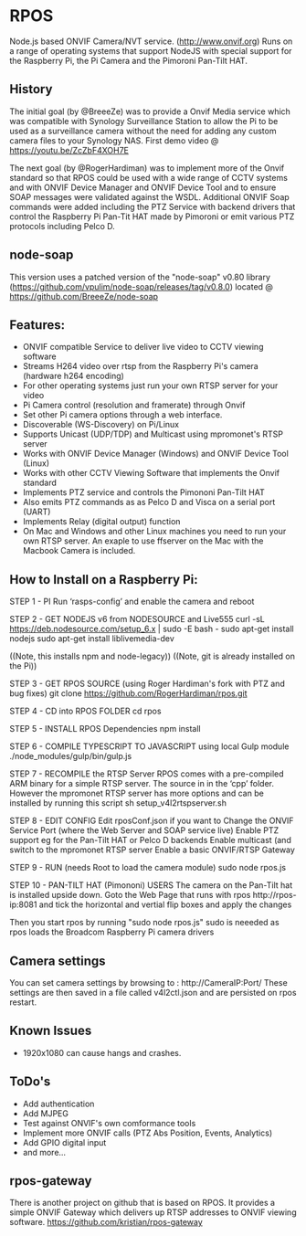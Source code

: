 # RPOS
Node.js based ONVIF Camera/NVT service. (http://www.onvif.org) 
Runs on a range of operating systems that support NodeJS with special support for the Raspberry Pi, the Pi Camera and the Pimoroni Pan-Tilt HAT.

## History
The initial goal (by @BreeeZe) was to provide a Onvif Media service which was compatible with Synology Surveillance Station to allow the Pi to be used as a surveillance camera without the need for adding any custom camera files to your Synology NAS.
First demo video @ https://youtu.be/ZcZbF4XOH7E

The next goal (by @RogerHardiman) was to implement more of the Onvif standard so that RPOS could be used with a wide range of CCTV systems and with ONVIF Device Manager and ONVIF Device Tool and to ensure SOAP messages were validated against the WSDL. Additional ONVIF Soap commands were added including the PTZ Service with backend drivers that control the Raspberry Pi Pan-Tit HAT made by Pimoroni or emit various PTZ protocols including Pelco D.

## node-soap
This version uses a patched version of the "node-soap" v0.80 library (https://github.com/vpulim/node-soap/releases/tag/v0.8.0) located @ https://github.com/BreeeZe/node-soap

## Features:
- ONVIF compatible Service to deliver live video to CCTV viewing software
- Streams H264 video over rtsp from the Raspberry Pi's camera (hardware h264 encoding)
- For other operating systems just run your own RTSP server for your video
- Pi Camera control (resolution and framerate) through Onvif 
- Set other Pi camera options through a web interface.
- Discoverable (WS-Discovery) on Pi/Linux
- Supports Unicast (UDP/TDP) and Multicast using mpromonet's RTSP server
- Works with ONVIF Device Manager (Windows) and ONVIF Device Tool (Linux)
- Works with other CCTV Viewing Software that implements the Onvif standard
- Implements PTZ service and controls the Pimononi Pan-Tilt HAT
- Also emits PTZ commands as as Pelco D and Visca on a serial port (UART)
- Implements Relay (digital output) function
- On Mac and Windows and other Linux machines you need to run your own RTSP server. An exaple to use ffserver on the Mac with the Macbook Camera is included.

## How to Install on a Raspberry Pi:

STEP 1 - PI
  Run ‘rasps-config’ and enable the camera and reboot
 
STEP 2 - GET NODEJS v6 from NODESOURCE and Live555
  curl -sL https://deb.nodesource.com/setup_6.x | sudo -E bash -
  sudo apt-get install nodejs
  sudo apt-get install liblivemedia-dev
 
  ((Note, this installs npm and node-legacy))
  ((Note, git is already installed on the Pi))


STEP 3 - GET RPOS SOURCE (using Roger Hardiman's fork with PTZ and bug fixes)
  git clone https://github.com/RogerHardiman/rpos.git

STEP 4 - CD into RPOS FOLDER
  cd rpos

STEP 5 - INSTALL RPOS Dependencies
  npm install

STEP 6 - COMPILE TYPESCRIPT TO JAVASCRIPT using local Gulp module
  ./node_modules/gulp/bin/gulp.js

STEP 7 - RECOMPILE the RTSP Server
  RPOS comes with a pre-compiled ARM binary for a simple RTSP server.
  The source in in the ‘cpp’ folder.
  However the mpromonet RTSP server has more options and can be installed by running this script
     sh setup_v4l2rtspserver.sh
 
STEP 8 - EDIT CONFIG
  Edit rposConf.json if you want to
    Change the ONVIF Service Port (where the Web Server and SOAP service live)
    Enable PTZ support eg for the Pan-Tilt HAT or Pelco D backends
    Enable multicast (and switch to the mpromonet RTSP server
    Enable a basic ONVIF/RTSP Gateway

STEP 9 - RUN (needs Root to load the camera module)
  sudo node rpos.js

STEP 10 - PAN-TILT HAT (Pimononi) USERS
  The camera on the Pan-Tilt hat is installed upside down.
  Goto the Web Page that runs with rpos http://rpos-ip:8081
  and tick the horizontal and vertial flip boxes and apply the changes


Then you start rpos by running "sudo node rpos.js"
sudo is neeeded as rpos loads the Broadcom Raspberry Pi camera drivers

## Camera settings
You can set camera settings by browsing to : http://CameraIP:Port/
These settings are then saved in a file called v4l2ctl.json and are persisted on rpos restart.

## Known Issues
- 1920x1080 can cause hangs and crashes.

## ToDo's
- Add authentication
- Add MJPEG
- Test against ONVIF's own comformance tools
- Implement more ONVIF calls (PTZ Abs Position, Events, Analytics)
- Add GPIO digital input
- and more...

## rpos-gateway
There is another project on github that is based on RPOS. It provides a simple ONVIF Gateway which delivers up RTSP addresses to ONVIF viewing software. https://github.com/kristian/rpos-gateway
